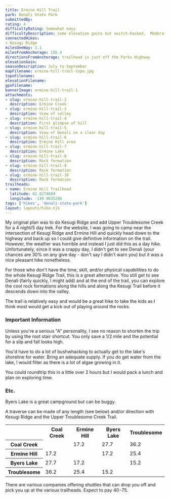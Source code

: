 ```yaml
---
title: Ermine Hill Trail
park: Denali State Park
submittedBy: 
rating: 4
difficultyRating: Somewhat easy
difficultyDescription: some elevation gains but switch-backed.  Moderate if root stair is used.
connectedHikes:
- Kesugi Ridge
milesOneWay: 3.1
milesFromAnchorage: 156.4
directionsFromAnchorage: trailhead is just off the Parks Highway
elevationGain: 
seasonDescription: July to September
mapFilename: ermine-hill-trail-topo.jpg
topoFilename: 
elevationFilename: 
gpxFilename: 
bannerImage: ermine-hill-trail-1
attachments:
- slug: ermine-hill-trail-2
  description: Ermine Creek
- slug: ermine-hill-trail-3
  description: View of valley
- slug: ermine-hill-trail-4
  description: First glimpse of hill
- slug: ermine-hill-trail-5
  description: View of Denali on a clear day
- slug: ermine-hill-trail-6
  description: Ermine Hill area
- slug: ermine-hill-trail-7
  description: Ermine Lake
- slug: ermine-hill-trail-8
  description: Rock formation
- slug: ermine-hill-trail-9
  description: Rock formation
- slug: ermine-hill-trail-10
  description: Rock formation
trailheads:
- name: Ermine Hill Trailhead
  latitude: 62.8274689
  longitude: -149.9035288
tags: ['hikes', 'denali-state-park']
layout: layouts/hike.njk
---
```

My original plan was to do Kesugi Ridge and add Upper Troublesome Creek for a 4 night/5 day trek. For the website, I was going to camp near the intersection of Kesugi Ridge and Ermine Hill and quickly head down to the highway and back up so I could give definitive information on the trail. However, the weather was horrible and instead I just did this as a day hike. Unfortunately, since it was a crappy day, I didn't get to see Denali (your chances are 30% on any give day - don't say I didn't warn you) but it was a nice pleasant hike nonetheless.

For those who don't have the time, skill, and/or physical capabilities to do the whole Kesugi Ridge Trail, this is a great alternative. You still get to see Denali (fairly quickly, I might add) and at the end of the trail, you can explore the cool rock formations along the hills and along the Kesugi Trail before it descends down into the valley.

The trail is relatively easy and would be a great hike to take the kids as I think most would get a kick out of playing around the rocks.

### Important Information

Unless you're a serious "A" personality, I see no reason to shorten the trip by using the root stair shortcut. You only save a 1/2 mile and the potential for a slip and fall looks high.

You'd have to do a lot of bushwhacking to actually get to the lake's shoreline for water. Bring an adequate supply. If you do get water from the lake, I would filter as there is a lot of algae growing in it.

You could roundtrip this in a little over 2 hours but I would pack a lunch and plan on exploring time.

### Etc.

Byers Lake is a great campground but can be buggy.

A traverse can be made of any length (see below) and/or direction with Kesugi Ridge and the Upper Troublesome Creek Trail.

<table class="table table-striped">
<tbody>
<tr>
<th></th>
<th>Coal Creek</th>
<th>Ermine Hill</th>
<th>Byers Lake</th>
<th>Troublesome</th>
</tr>
<tr>
<th>Coal Creek</th>
<td></td>
<td>17.2</td>
<td>27.7</td>
<td>36.2</td>
</tr>
<tr>
<th>Ermine Hill</th>
<td>17.2</td>
<td></td>
<td>17.2</td>
<td>25.4</td>
</tr>
<tr>
<th>Byers Lake</th>
<td>27.7</td>
<td>17.2</td>
<td></td>
<td>15.2</td>
</tr>
<tr>
<th>Troublesome</th>
<td>36.2</td>
<td>25.4</td>
<td>15.2</td>
<td></td>
</tr>
</tbody>
</table>

There are various companies offering shuttles that can drop you off and pick you up at the various trailheads. Expect to pay $40-$75.